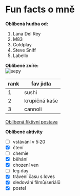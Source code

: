 # Fun facts o mně

**Oblíbená hudba od:**
1. Lana Del Rey
2. M83
3. Coldplay
4. Steve Sniff
5. Labello


**Oblíbené zvíře:** <br>
![eepy](https://pbs.twimg.com/profile_images/1661042431716990976/z3PDWK2__400x400.jpg "mňau")

rank | fav jidla
-----|-----------
1    | sushi
2    | krupičná kaše
3    | cannoli

[Oblíbená fiktivní postava](https://i.iinfo.cz/images/561/seznam-pes-ico_30-orig.jpg)

**Oblíbené aktivity**

- [ ] vstávání v 5:20
- [x] čtení
- [ ] chemie
- [x] běhání
- [x] chození ven
- [ ] leg day
- [x] trávení času s loves
- [x] sledování filmů/seriálů
- [x] postel
